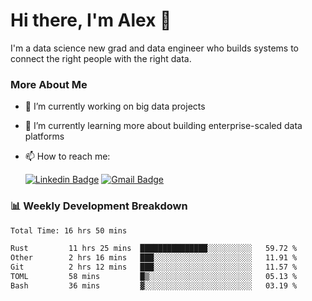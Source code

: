 # Hi there, I'm Alex  👋

I'm a data science new grad and data engineer who builds systems to connect the right people with the right data. 

### More About Me

- 🔭 I’m currently working on big data projects
- 🌱 I’m currently learning more about building enterprise-scaled data platforms
- 📫 How to reach me:

  [![Linkedin Badge](https://img.shields.io/badge/LinkedIn-0077B5?style=for-the-badge&logo=linkedin&logoColor=white)](https://www.linkedin.com/in/itsalexchen) [![Gmail Badge](https://img.shields.io/badge/Gmail-D14836?style=for-the-badge&logo=gmail&logoColor=white)](mailto:itsalexchen@gmail.com)




### 📊 Weekly Development Breakdown
<!--START_SECTION:waka-->

```txt
Total Time: 16 hrs 50 mins

Rust         11 hrs 25 mins  ███████████████░░░░░░░░░░   59.72 %
Other        2 hrs 16 mins   ███░░░░░░░░░░░░░░░░░░░░░░   11.91 %
Git          2 hrs 12 mins   ███░░░░░░░░░░░░░░░░░░░░░░   11.57 %
TOML         58 mins         █▒░░░░░░░░░░░░░░░░░░░░░░░   05.13 %
Bash         36 mins         ▓░░░░░░░░░░░░░░░░░░░░░░░░   03.19 %
```

<!--END_SECTION:waka-->
